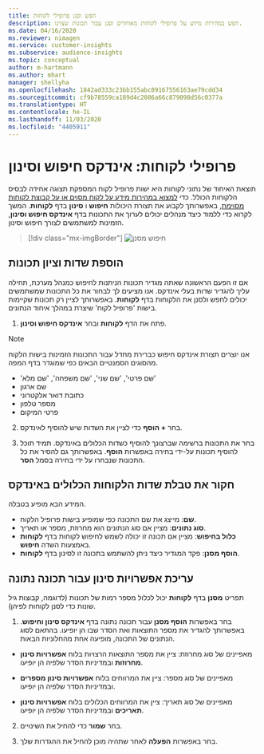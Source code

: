 ```yaml
---
title: חפש וסנן פרופילי לקוחות
description: חפש במהירות מידע על פרופילי לקוחות מאוחדים וסנן עבור תכונות שצוינו.
ms.date: 04/16/2020
ms.reviewer: nimagen
ms.service: customer-insights
ms.subservice: audience-insights
ms.topic: conceptual
author: m-hartmann
ms.author: mhart
manager: shellyha
ms.openlocfilehash: 1842ad333c23bb155abc89167556163ae79cdd34
ms.sourcegitcommit: cf9b78559ca189d4c2086a66c879098d56c0377a
ms.translationtype: HT
ms.contentlocale: he-IL
ms.lasthandoff: 11/03/2020
ms.locfileid: "4405911"
---
```

# <a name="customer-profiles-search--filter-index"></a>פרופילי לקוחות: אינדקס חיפוש וסינון

תוצאת האיחוד של נתוני לקוחות היא ישות פרופיל לקוח המספקת תצוגה אחידה לבסיס הלקוחות הכולל. כדי [למצוא במהירות מידע על לקוח מסוים או על קבוצת לקוחות מסוימת](customer-profiles.md), באפשרותך לקבוע את תצורת היכולות **חיפוש** ו **סינון** בדף **לקוחות**. המשך לקרוא כדי ללמוד כיצד מנהלים יכולים לערוך את התכונות בדף **אינדקס חיפוש וסינון**, הזמינות למשתמשים לצורך חיפוש וסינון.

> [!div class="mx-imgBorder"]
> ![חיפוש מסנן](media/search-filter.png "חיפוש מסנן")

## <a name="add-fields-and-specify-attributes"></a>הוספת שדות וציון תכונות

אם זו הפעם הראשונה שאתה מגדיר תכונות הניתנות לחיפוש כמנהל מערכת, תחילה עליך להגדיר שדות בעלי אינדקס. אנו מציעים לך לבחור את כל התכונות שמשתמשים יכולים לחפש ולסנן את הלקוחות בדף **לקוחות**. באפשרותך לציין רק תכונות שקיימות בישות 'פרופיל לקוח' שיצרת במהלך איחוד הנתונים.

1. פתח את הדף **לקוחות** ובחר **אינדקס חיפוש וסינון**.

> [!NOTE]
> אנו יוצרים תצורת אינדקס חיפוש כברירת מחדל עבור התכונות הזמינות בישות הלקוח מהסוגים הסמנטיים הבאים כפי שמוגדר בדף המפה.
> - 'שם פרטי', 'שם שני', 'שם משפחה', 'שם מלא'
> - שם ארגון
> - כתובת דואר אלקטרוני
> - מספר טלפון
> - פרטי המיקום

2. בחר **+ הוסף** כדי לציין את השדות שיש להוסיף לאינדקס.

3. בחר את התכונות ברשימה שברצונך להוסיף כשדות הכלולים באינדקס. תמיד תוכל להוסיף תכונות על-ידי בחירה באפשרות **הוסף**. באפשרותך גם להסיר את כל התכונות שנבחרו על ידי בחירה בסמל **הסר**.

## <a name="explore-the-indexed-customer-fields-table"></a>חקור את טבלת שדות הלקוחות הכלולים באינדקס

המידע הבא מופיע בטבלה.

- **שם**: מייצג את שם התכונה כפי שמופיע בישות פרופיל הלקוח.
- **סוג נתונים**: מציין אם סוג הנתונים הוא מחרוזת, מספר או תאריך.
- **כלול בחיפוש**: מציין אם תכונה זו יכולה לשמש לחיפוש לקוחות בדף **לקוחות** באמצעות השדה **חיפוש**.
- **הוסף מסנן**: פקד המגדיר כיצד ניתן להשתמש בתכונה זו לסינון בדף **לקוחות**.

## <a name="editing-filtering-options-for-a-given-attribute"></a>עריכת אפשרויות סינון עבור תכונה נתונה

תפריט **מסנן** בדף **לקוחות** יכול לכלול מספר רמות של תכונות (לדוגמה, קבוצות גיל שונות כדי לסנן לקוחות לפיהן).

1. בחר באפשרות **הוסף מסנן** עבור תכונה נתונה בדף **אינדקס סינון וחיפוש**. באפשרותך להגדיר את מספר התוצאות ואת הסדר שבו הן יופיעו. בהתאם לסוג הנתונים של התכונה, מופיעה אחת מהחלוניות הבאות.

- מאפיינים של סוג מחרוזת: ציין את מספר התוצאות הרצויות בלוח **אפשרויות סינון מחרוזות** ובמדיניות הסדר שלפיה הן יופיעו.

- מאפיינים של סוג מספר: ציין את המרווחים בלוח **אפשרויות סינון מספרים** ובמדיניות הסדר שלפיה הן יופיעו.

- מאפיינים של סוג תאריך: ציין את המרווחים הכלולים בלוח **אפשרויות סינון תאריכים** ובמדיניות הסדר שלפיה הן יופיעו.

2. בחר **שמור** כדי להחיל את השינויים.

3. בחר באפשרות **הפעלה** לאחר שתהיה מוכן להחיל את ההגדרות שלך.
